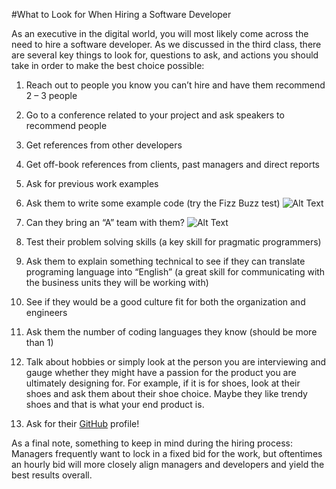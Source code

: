 #What to Look for When Hiring a Software Developer

As an executive in the digital world, you will most likely come across the need to hire a software developer.
As we discussed in the third class, there are several key things to look for, questions to ask, and actions you should take in order to make the best choice possible:

1. Reach out to people you know you can’t hire and have them recommend 2 – 3 people

2. Go to a conference related to your project and ask speakers to recommend people

3. Get references from other developers

4. Get off-book references from clients, past managers and direct reports

5. Ask for previous work examples

6. Ask them to write some example code (try the Fizz Buzz test)
![Alt Text](http://programmingnotes.freeweq.com/wp-content/uploads/2012/05/FizzBuzz.jpg)

7. Can they bring an “A” team with them?
![Alt Text](http://www.nbc.com/sites/nbcunbc/files/files/NBC-The-A-Team-Keyart.jpg)

8. Test their problem solving skills (a key skill for pragmatic programmers)

9. Ask them to explain something technical to see if they can translate programing language into “English” (a great skill for communicating with the business units they will be working with)

10. See if they would be a good culture fit for both the organization and engineers

11. Ask them the number of coding languages they know (should be more than 1)

12. Talk about hobbies or simply look at the person you are interviewing and gauge whether they might have a passion for the product you are ultimately designing for. For example, if it is for shoes, look at their shoes and ask them about their shoe choice. Maybe they like trendy shoes and that is what your end product is.

13. Ask for their [GitHub](www.github.com) profile!

As a final note, something to keep in mind during the hiring process: Managers frequently want to lock in a fixed bid for the work, but oftentimes an hourly bid will more closely align managers and developers and yield the best results overall.
